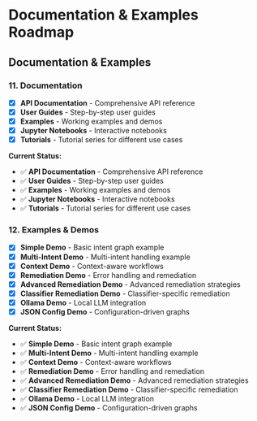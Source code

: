 # Documentation & Examples Roadmap

## Documentation & Examples

### 11. Documentation

* [x] **API Documentation** - Comprehensive API reference
* [x] **User Guides** - Step-by-step user guides
* [x] **Examples** - Working examples and demos
* [x] **Jupyter Notebooks** - Interactive notebooks
* [x] **Tutorials** - Tutorial series for different use cases

**Current Status:**
- ✅ **API Documentation** - Comprehensive API reference
- ✅ **User Guides** - Step-by-step user guides
- ✅ **Examples** - Working examples and demos
- ✅ **Jupyter Notebooks** - Interactive notebooks
- ✅ **Tutorials** - Tutorial series for different use cases

### 12. Examples & Demos

* [x] **Simple Demo** - Basic intent graph example
* [x] **Multi-Intent Demo** - Multi-intent handling example
* [x] **Context Demo** - Context-aware workflows
* [x] **Remediation Demo** - Error handling and remediation
* [x] **Advanced Remediation Demo** - Advanced remediation strategies
* [x] **Classifier Remediation Demo** - Classifier-specific remediation
* [x] **Ollama Demo** - Local LLM integration
* [x] **JSON Config Demo** - Configuration-driven graphs

**Current Status:**
- ✅ **Simple Demo** - Basic intent graph example
- ✅ **Multi-Intent Demo** - Multi-intent handling example
- ✅ **Context Demo** - Context-aware workflows
- ✅ **Remediation Demo** - Error handling and remediation
- ✅ **Advanced Remediation Demo** - Advanced remediation strategies
- ✅ **Classifier Remediation Demo** - Classifier-specific remediation
- ✅ **Ollama Demo** - Local LLM integration
- ✅ **JSON Config Demo** - Configuration-driven graphs
